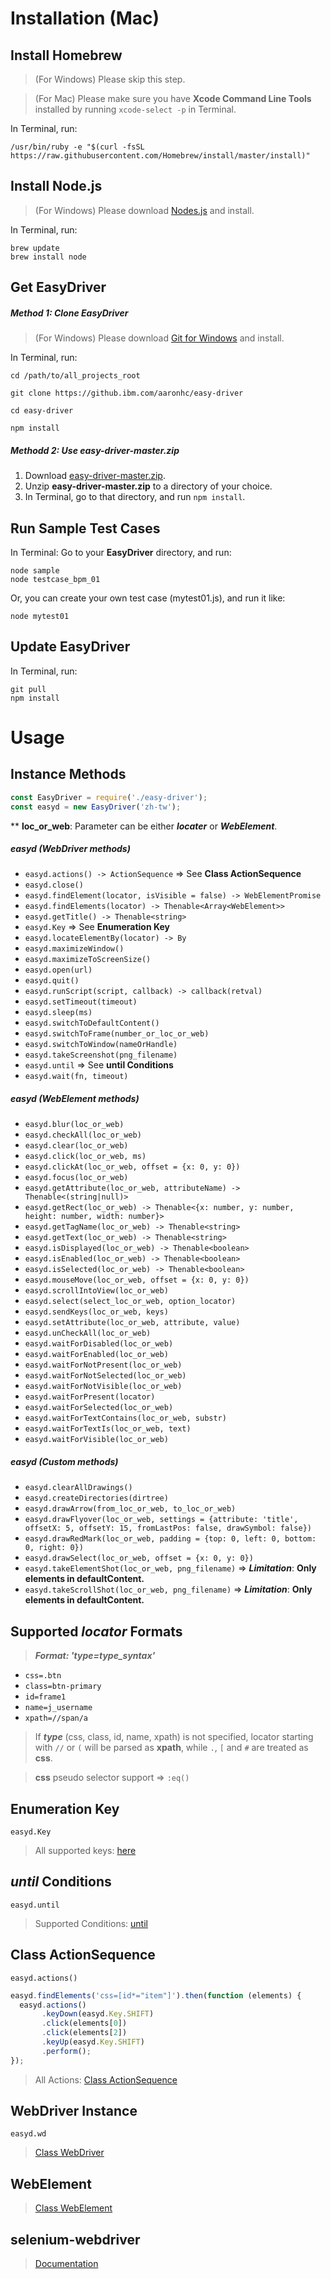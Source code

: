 # Installation (Mac)

## Install Homebrew

> (For Windows) Please skip this step.

> (For Mac) Please make sure you have **Xcode Command Line Tools** installed by running `xcode-select -p` in Terminal.

In Terminal, run:

```shell
/usr/bin/ruby -e "$(curl -fsSL https://raw.githubusercontent.com/Homebrew/install/master/install)"
```

## Install Node.js

> (For Windows) Please download  [Nodes.js](https://nodejs.org/en/download/) and install.

In Terminal, run:

```shell
brew update
brew install node
```

## Get EasyDriver

##### Method 1: Clone EasyDriver
> (For Windows) Please download [Git for Windows](https://git-scm.com/download/win) and install.

In Terminal, run:

```shell
cd /path/to/all_projects_root

git clone https://github.ibm.com/aaronhc/easy-driver

cd easy-driver

npm install
```

##### Methodd 2: Use easy-driver-master.zip

1. Download [easy-driver-master.zip](https://github.ibm.com/aaronhc/easy-driver/archive/master.zip).
2. Unzip **easy-driver-master.zip** to a directory of your choice.
3. In Terminal, go to that directory, and run `npm install`.



## Run Sample Test Cases

In Terminal: Go to your **EasyDriver** directory, and run:

```shell
node sample
node testcase_bpm_01
```

Or, you can create your own test case (mytest01.js), and run it like:

`node mytest01`

## Update EasyDriver

In Terminal, run:

```shell
git pull
npm install
```

# Usage

## Instance Methods

```javascript
const EasyDriver = require('./easy-driver');
const easyd = new EasyDriver('zh-tw');
```

\*\* **loc_or_web**: Parameter can be either ***locater*** or ***WebElement***.

##### easyd (WebDriver methods)
* `easyd.actions() -> ActionSequence` => See **Class ActionSequence**
* `easyd.close()`
* `easyd.findElement(locator, isVisible = false) -> WebElementPromise`
* `easyd.findElements(locator) -> Thenable<Array<WebElement>>`
* `easyd.getTitle() -> Thenable<string>`
* `easyd.Key`  => See **Enumeration Key**
* `easyd.locateElementBy(locator) -> By`
* `easyd.maximizeWindow()`
* `easyd.maximizeToScreenSize()`
* `easyd.open(url)`
* `easyd.quit()`
* `easyd.runScript(script, callback) -> callback(retval)`
* `easyd.setTimeout(timeout)`
* `easyd.sleep(ms)`
* `easyd.switchToDefaultContent()`
* `easyd.switchToFrame(number_or_loc_or_web)`
* `easyd.switchToWindow(nameOrHandle)`
* `easyd.takeScreenshot(png_filename)`
* `easyd.until` => See **until Conditions**
* `easyd.wait(fn, timeout)`

##### easyd (WebElement methods)
* `easyd.blur(loc_or_web)`
* `easyd.checkAll(loc_or_web)`
* `easyd.clear(loc_or_web)`
* `easyd.click(loc_or_web, ms)`
* `easyd.clickAt(loc_or_web, offset = {x: 0, y: 0})`
* `easyd.focus(loc_or_web)`
* `easyd.getAttribute(loc_or_web, attributeName) -> Thenable<(string|null)>`
* `easyd.getRect(loc_or_web) -> Thenable<{x: number, y: number, height: number, width: number}>`
* `easyd.getTagName(loc_or_web) -> Thenable<string>`
* `easyd.getText(loc_or_web) -> Thenable<string>`
* `easyd.isDisplayed(loc_or_web) -> Thenable<boolean>`
* `easyd.isEnabled(loc_or_web) -> Thenable<boolean>`
* `easyd.isSelected(loc_or_web) -> Thenable<boolean>`
* `easyd.mouseMove(loc_or_web, offset = {x: 0, y: 0})`
* `easyd.scrollIntoView(loc_or_web)`
* `easyd.select(select_loc_or_web, option_locator)`
* `easyd.sendKeys(loc_or_web, keys)`
* `easyd.setAttribute(loc_or_web, attribute, value)`
* `easyd.unCheckAll(loc_or_web)`
* `easyd.waitForDisabled(loc_or_web)`
* `easyd.waitForEnabled(loc_or_web)`
* `easyd.waitForNotPresent(loc_or_web)`
* `easyd.waitForNotSelected(loc_or_web)`
* `easyd.waitForNotVisible(loc_or_web)`
* `easyd.waitForPresent(locator)`
* `easyd.waitForSelected(loc_or_web)`
* `easyd.waitForTextContains(loc_or_web, substr)`
* `easyd.waitForTextIs(loc_or_web, text)`
* `easyd.waitForVisible(loc_or_web)`

##### easyd (Custom methods)
* `easyd.clearAllDrawings()`
* `easyd.createDirectories(dirtree)`
* `easyd.drawArrow(from_loc_or_web, to_loc_or_web)`
* `easyd.drawFlyover(loc_or_web, settings = {attribute: 'title', offsetX: 5, offsetY: 15, fromLastPos: false, drawSymbol: false})`
* `easyd.drawRedMark(loc_or_web, padding = {top: 0, left: 0, bottom: 0, right: 0})`
* `easyd.drawSelect(loc_or_web, offset = {x: 0, y: 0})`
* `easyd.takeElementShot(loc_or_web, png_filename)` => ***Limitation***: **Only elements in defaultContent.**
* `easyd.takeScrollShot(loc_or_web, png_filename)` => ***Limitation***: **Only elements in defaultContent.**


## Supported ***locator*** Formats

> ***Format: 'type=type_syntax'***

* `css=.btn`
* `class=btn-primary`
* `id=frame1`
* `name=j_username`
* `xpath=//span/a`


> If ***type*** (css, class, id, name, xpath) is not specified, locator starting with `//` or `(` will be parsed as **xpath**, while `.`, `[` and `#` are treated as **css**.

> **css** pseudo selector support => `:eq()`

## Enumeration Key

`easyd.Key`

> All supported keys: [here](https://seleniumhq.github.io/selenium/docs/api/javascript/module/selenium-webdriver/index_exports_Key.html)

## ***until*** Conditions

`easyd.until`

> Supported Conditions: [until](http://seleniumhq.github.io/selenium/docs/api/javascript/module/selenium-webdriver/lib/until.html)

## Class **ActionSequence**

`easyd.actions()`

```javascript
easyd.findElements('css=[id*="item"]').then(function (elements) {
  easyd.actions()
       .keyDown(easyd.Key.SHIFT)
       .click(elements[0])
       .click(elements[2])
       .keyUp(easyd.Key.SHIFT)
       .perform();
});
```

> All Actions: [Class ActionSequence](http://seleniumhq.github.io/selenium/docs/api/javascript/module/selenium-webdriver/index_exports_ActionSequence.html)

## WebDriver Instance

`easyd.wd`

> [Class WebDriver](https://seleniumhq.github.io/selenium/docs/api/javascript/module/selenium-webdriver/index_exports_WebDriver.html)

## WebElement

> [Class WebElement](https://seleniumhq.github.io/selenium/docs/api/javascript/module/selenium-webdriver/index_exports_WebElement.html)

## selenium-webdriver

> [Documentation](https://seleniumhq.github.io/selenium/docs/api/javascript/index.html)

